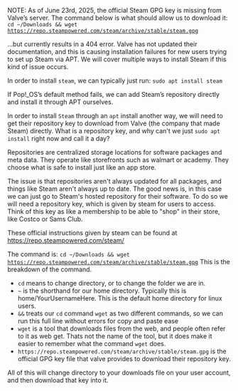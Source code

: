 NOTE: As of June 23rd, 2025, the official Steam GPG key is missing from Valve’s server. The command below is what should allow us to download it:
<code>cd ~/Downloads && wget https://repo.steampowered.com/steam/archive/stable/steam.gpg</code>

...but currently results in a 404 error. Valve has not updated their documentation, and this is causing installation failures for new users trying to set up Steam via APT. We will cover multiple ways to install Steam if this kind of issue occurs.

In order to install `steam`, we can typically just run:
<code>sudo apt install steam</code>

If Pop!_OS’s default method fails, we can add Steam’s repository directly and install it through APT ourselves.

In order to install `Steam` through an `apt` install another way, we will need to get their repository key to download from Valve (the company that made Steam) directly.
What is a repository key, and why can't we just <code>sudo apt install</code> right now and call it a day?

Repositories are centralized storage locations for software packages and meta data. They operate like storefronts such as walmart or academy. They choose what is safe to install just like an app store. 

The issue is that repositories aren't always updated for all packages, and things like Steam aren't always up to date. The good news is, in this case we can just go to Steam's hosted repository for their software.
To do so we will need a repository key, which is given by steam for users to access. Think of this key as like a membership to be able to "shop" in their store, like Costco or Sams Club. 

These official instructions given by steam can be found at https://repo.steampowered.com/steam/

The command is:
<code>cd ~/Downloads && wget https://repo.steampowered.com/steam/archive/stable/steam.gpg</code>
This is the breakdown of the command.
- `cd` means to change directory, or to change the folder we are in.
- `~` is the shorthand for our home directory. Typically this is home/YourUsernameHere. This is the default home directory for linux users.
- `&&` treats our `cd` command `wget` as two different commands, so we can run this full line without errors for copy and paste ease
- `wget` is a tool that downloads files from the web, and people often refer to it as web get. Thats not the name of the tool, but it does make it easier to remember what the command `wget` does.
- `https://repo.steampowered.com/steam/archive/stable/steam.gpg` is the official GPG key file that valve provides to download their repository key.

All of this will change directory to your downloads file on your user account, and then download that key into it.

  
